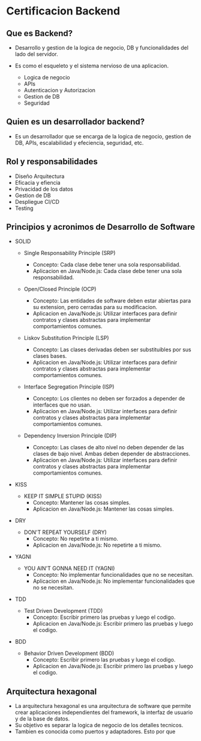 # Certificacion Backend
## Que es Backend?
- Desarrollo y gestion de la logica de negocio, DB y funcionalidades del lado del servidor.
- Es como el esqueleto y el sistema nervioso de una aplicacion.
    
    - Logica de negocio
    - APIs
    - Autenticacion y Autorizacion
    - Gestion de DB
    - Seguridad

## Quien es un desarrollador backend?
- Es un desarrollador que se encarga de la logica de negocio, gestion de DB, APIs, escalabilidad y efeciencia, seguridad, etc.

## Rol y responsabilidades
- Diseño Arquitectura
- Eficacia y efiencia
- Privacidad de los datos
- Gestion de DB
- Despliegue CI/CD
- Testing

## Principios y acronimos de Desarrollo de Software
- SOLID 
    - Single Responsability Principle (SRP)
        - Concepto: Cada clase debe tener una sola responsabilidad.
        - Aplicacion en Java/Node.js: Cada clase debe tener una sola responsabilidad.

    - Open/Closed Principle (OCP)
        - Concepto: Las entidades de software deben estar abiertas para su extension, pero cerradas para su modificacion.
        - Aplicacion en Java/Node.js: Utilizar interfaces para definir contratos y clases abstractas para implementar comportamientos comunes.

    - Liskov Substitution Principle (LSP)
        - Concepto: Las clases derivadas deben ser substituibles por sus clases bases.
        - Aplicacion en Java/Node.js: Utilizar interfaces para definir contratos y clases abstractas para implementar comportamientos comunes.

    - Interface Segregation Principle (ISP)
        - Concepto: Los clientes no deben ser forzados a depender de interfaces que no usan.
        - Aplicacion en Java/Node.js: Utilizar interfaces para definir contratos y clases abstractas para implementar comportamientos comunes.

    - Dependency Inversion Principle (DIP)
        - Concepto: Las clases de alto nivel no deben depender de las clases de bajo nivel. Ambas deben depender de abstracciones.
        - Aplicacion en Java/Node.js: Utilizar interfaces para definir contratos y clases abstractas para implementar comportamientos comunes.

- KISS
    - KEEP IT SIMPLE STUPID (KISS) 
        - Concepto: Mantener las cosas simples.
        - Aplicacion en Java/Node.js: Mantener las cosas simples.
    
- DRY
    - DON'T REPEAT YOURSELF (DRY)
        - Concepto: No repetirte a ti mismo.
        - Aplicacion en Java/Node.js: No repetirte a ti mismo.

- YAGNI
    - YOU AIN'T GONNA NEED IT (YAGNI)
        - Concepto: No implementar funcionalidades que no se necesitan.
        - Aplicacion en Java/Node.js: No implementar funcionalidades que no se necesitan.

- TDD
    - Test Driven Development (TDD)
        - Concepto: Escribir primero las pruebas y luego el codigo.
        - Aplicacion en Java/Node.js: Escribir primero las pruebas y luego el codigo.

- BDD
    - Behavior Driven Development (BDD)
        - Concepto: Escribir primero las pruebas y luego el codigo.
        - Aplicacion en Java/Node.js: Escribir primero las pruebas y luego el codigo.



## Arquitectura hexagonal
- La arquitectura hexagonal es una arquitectura de software que permite crear aplicaciones independientes del framework, la interfaz de usuario y de la base de datos.
- Su objetivo es separar la logica de negocio de los detalles tecnicos.
- Tambien es conocida como puertos y adaptadores. Esto por que